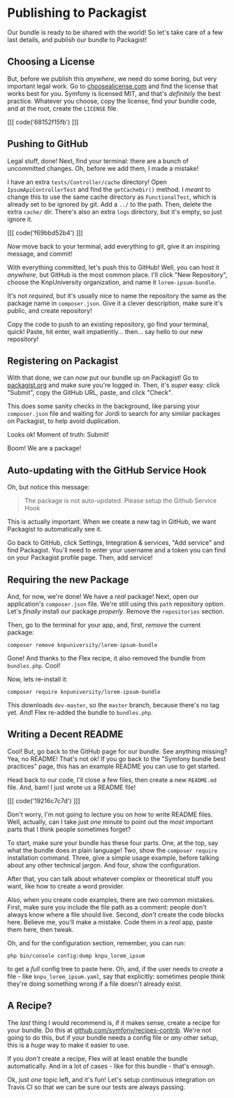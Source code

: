 # Publishing to Packagist

Our bundle is ready to be shared with the world! So let's take care of a few last
details, and publish our bundle to Packagist!

## Choosing a License

But, before we publish this *anywhere*, we need do some boring, but very important
legal work. Go to [choosealicense.com](https://choosealicense.com) and find the
license that works best for you. Symfony is licensed MIT, and that's *definitely*
the best practice. Whatever you choose, copy the license, find your bundle code,
and at the root, create the `LICENSE` file.

[[[ code('68152f15fb') ]]]

## Pushing to GitHub

Legal stuff, done! Next, find your terminal: there are a bunch of uncommitted changes.
Oh, before we add them, I made a mistake!

I have an extra `tests/Controller/cache` directory! Open `IpsumApiControllerTest`
and find the `getCacheDir()` method. I *meant* to change this to use the same cache
directory as `FunctionalTest`, which is already set to be ignored by git. Add a
`../` to the path. Then, delete the extra `cache/` dir. There's also  an extra
`logs` directory, but it's empty, so just ignore it.

[[[ code('f69bbd52b4') ]]]

*Now* move back to your terminal, add everything to git, give it an inspiring message,
and commit!

With everything committed, let's push this to GitHub! Well, you can host it *anywhere*,
but GitHub is the most common place. I'll click "New Repository", choose the
KnpUniversity organization, and name it `lorem-ipsum-bundle`.

It's not *required*, but it's usually nice to name the repository the same as the
package name in `composer.json`. Give it a clever description, make sure it's public,
and create repository!

Copy the code to push to an existing repository, go find your terminal, quick!
Paste, hit enter, wait impatiently... then... say hello to our new repository!

## Registering on Packagist

With that done, we can *now* put our bundle up on Packagist! Go to
[packagist.org](https://packagist.org/) and make sure you're logged in. Then, it's
*super* easy: click "Submit", copy the GitHub URL, paste, and click "Check".

This does some sanity checks in the background, like parsing your `composer.json`
file and waiting for Jordi to search for any similar packages on Packagist, to help
avoid duplication.

Looks ok! Moment of truth: Submit!

Boom! We are a package!

## Auto-updating with the GitHub Service Hook

Oh, but notice this message:

> The package is not auto-updated. Please setup the Github Service Hook

This is actually important. When we create a new tag in GitHub, we want Packagist
to automatically see it.

Go back to GitHub, click Settings, Integration & services, "Add service" and find
Packagist. You'll need to enter your username and a token you can find on your
Packagist profile page. Then, add service!

## Requiring the new Package

And, for now, we're done! We have a *real* package! Next, open our application's
`composer.json` file. We're still using this `path` repository option. Let's
*finally* install our package *properly*. Remove the `repositories` section.

Then, go to the terminal for your app, and, first, *remove* the current package:

```terminal skip-ci
composer remove knpuniversity/lorem-ipsum-bundle
```

Gone! And thanks to the Flex recipe, it also removed the bundle from `bundles.php`.
Cool!

Now, lets re-install it:

```terminal
composer require knpuniversity/lorem-ipsum-bundle
```

This downloads `dev-master`, so the `master` branch, because there's no tag yet.
*And*! Flex re-added the bundle to `bundles.php`.

## Writing a Decent README

Cool! But, go back to the GitHub page for our bundle. See anything missing? Yea,
no README! That's not ok! If you go back to the "Symfony bundle best practices"
page, this has an example README you can use to get started.

Head back to our code, I'll close a few files, then create a new `README.md` file.
And, bam! I just wrote us a README file!

[[[ code('19216c7c7d') ]]]

Don't worry, I'm not going to lecture you on how to write README files. Well, actually,
can I take just *one* minute to point out the *most* important parts that I think
people sometimes forget?

To start, make sure your bundle has these four parts. One, at the top, say what
the bundle does in plain language! Two, show the `composer require` installation
command. Three, give a simple usage example, before talking about any other technical
jargon. And four, show the configuration.

After that, you can talk about whatever complex or theoretical stuff you want, like
how to create a word provider.

Also, when you create code examples, there are *two* common mistakes. First, make
sure you include the file path as a comment: people don't always know where a file
should live. Second, *don't* create the code blocks here. Believe me, you'll make
a mistake. Code them in a *real* app, paste them here, then tweak.

Oh, and for the configuration section, remember, you can run:

```terminal
php bin/console config:dump knpu_lorem_ipsum
```

to get a *full* config tree to paste here. Oh, and, if the user needs to *create*
a file - like `knpu_lorem_ipsum.yaml`, say that explicitly: sometimes people think
they're doing something wrong if a file doesn't already exist.

## A Recipe?

The *last* thing I would recommend is, if it makes sense, create a recipe for your
bundle. Do this at [github.com/symfony/recipes-contrib](https://github.com/symfony/recipes-contrib).
We're not going to do this, but if your bundle needs a config file or *any* other
setup, this is a *huge* way to make it easier to use.

If you *don't* create a recipe, Flex will at least enable the bundle automatically.
And in a lot of cases - like for this bundle - that's enough.

Ok, just *one* topic left, and it's fun! Let's setup continuous integration on
Travis CI so that we can be sure our tests are always passing.
